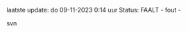 laatste update: 
do 09-11-2023  0:14   uur 
Status: FAALT - fout - 
<div class="service R">svn</div>